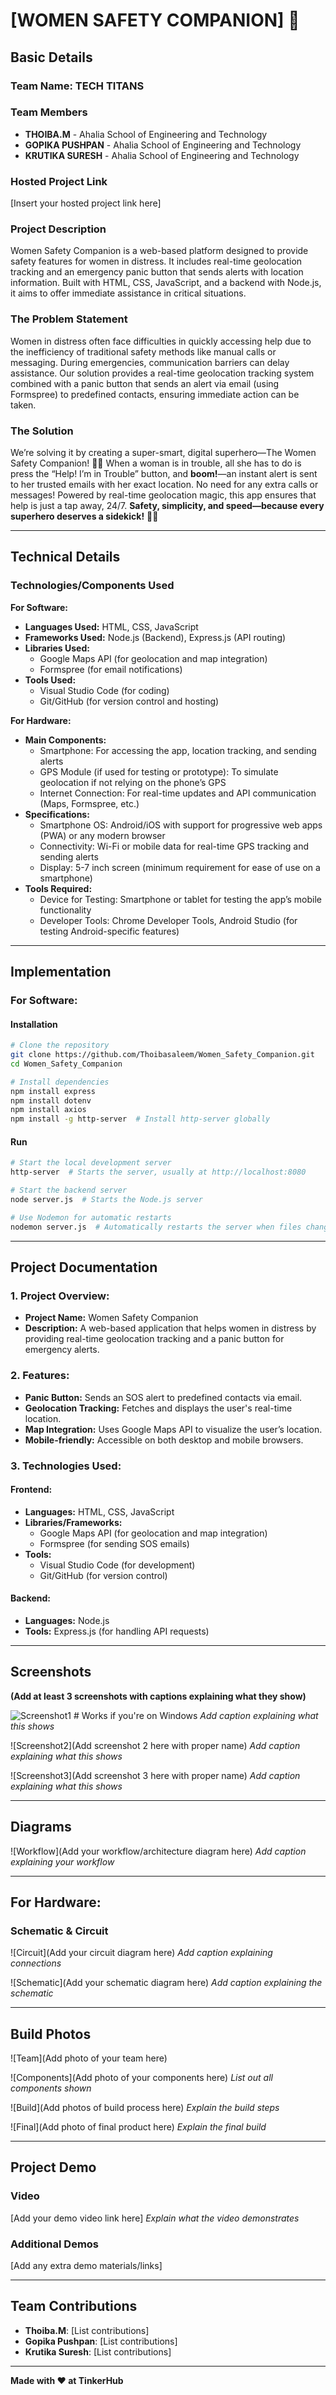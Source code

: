 # [WOMEN SAFETY COMPANION] 🎯

## Basic Details
### Team Name: TECH TITANS

### Team Members
- **THOIBA.M** - Ahalia School of Engineering and Technology
- **GOPIKA PUSHPAN** - Ahalia School of Engineering and Technology
- **KRUTIKA SURESH** - Ahalia School of Engineering and Technology

### Hosted Project Link
[Insert your hosted project link here]

### Project Description
Women Safety Companion is a web-based platform designed to provide safety features for women in distress. It includes real-time geolocation tracking and an emergency panic button that sends alerts with location information. Built with HTML, CSS, JavaScript, and a backend with Node.js, it aims to offer immediate assistance in critical situations.

### The Problem Statement
Women in distress often face difficulties in quickly accessing help due to the inefficiency of traditional safety methods like manual calls or messaging. During emergencies, communication barriers can delay assistance. Our solution provides a real-time geolocation tracking system combined with a panic button that sends an alert via email (using Formspree) to predefined contacts, ensuring immediate action can be taken.

### The Solution
We’re solving it by creating a super-smart, digital superhero—The Women Safety Companion! 🧙‍♀️ When a woman is in trouble, all she has to do is press the “Help! I’m in Trouble” button, and **boom!**—an instant alert is sent to her trusted emails with her exact location. No need for any extra calls or messages! Powered by real-time geolocation magic, this app ensures that help is just a tap away, 24/7. **Safety, simplicity, and speed—because every superhero deserves a sidekick!** 💪💥

---
## Technical Details

### Technologies/Components Used

**For Software:**
- **Languages Used:** HTML, CSS, JavaScript
- **Frameworks Used:** Node.js (Backend), Express.js (API routing)
- **Libraries Used:**
  - Google Maps API (for geolocation and map integration)
  - Formspree (for email notifications)
- **Tools Used:**
  - Visual Studio Code (for coding)
  - Git/GitHub (for version control and hosting)

**For Hardware:**
- **Main Components:**
  - Smartphone: For accessing the app, location tracking, and sending alerts
  - GPS Module (if used for testing or prototype): To simulate geolocation if not relying on the phone’s GPS
  - Internet Connection: For real-time updates and API communication (Maps, Formspree, etc.)
- **Specifications:**
  - Smartphone OS: Android/iOS with support for progressive web apps (PWA) or any modern browser
  - Connectivity: Wi-Fi or mobile data for real-time GPS tracking and sending alerts
  - Display: 5-7 inch screen (minimum requirement for ease of use on a smartphone)
- **Tools Required:**
  - Device for Testing: Smartphone or tablet for testing the app’s mobile functionality
  - Developer Tools: Chrome Developer Tools, Android Studio (for testing Android-specific features)

---
## Implementation

### For Software:

#### Installation
```bash
# Clone the repository
git clone https://github.com/Thoibasaleem/Women_Safety_Companion.git
cd Women_Safety_Companion

# Install dependencies
npm install express
npm install dotenv
npm install axios
npm install -g http-server  # Install http-server globally
```

#### Run
```bash
# Start the local development server
http-server  # Starts the server, usually at http://localhost:8080

# Start the backend server
node server.js  # Starts the Node.js server

# Use Nodemon for automatic restarts
nodemon server.js  # Automatically restarts the server when files change
```

---
## Project Documentation

### **1. Project Overview:**
- **Project Name:** Women Safety Companion
- **Description:** A web-based application that helps women in distress by providing real-time geolocation tracking and a panic button for emergency alerts.

### **2. Features:**
- **Panic Button:** Sends an SOS alert to predefined contacts via email.
- **Geolocation Tracking:** Fetches and displays the user's real-time location.
- **Map Integration:** Uses Google Maps API to visualize the user’s location.
- **Mobile-friendly:** Accessible on both desktop and mobile browsers.

### **3. Technologies Used:**

#### **Frontend:**
- **Languages:** HTML, CSS, JavaScript
- **Libraries/Frameworks:**
  - Google Maps API (for geolocation and map integration)
  - Formspree (for sending SOS emails)
- **Tools:**
  - Visual Studio Code (for development)
  - Git/GitHub (for version control)

#### **Backend:**
- **Languages:** Node.js
- **Tools:** Express.js (for handling API requests)

---
## Screenshots

**(Add at least 3 screenshots with captions explaining what they show)**

![Screenshot1](screenshot\screenshot1.png)  # Works if you're on Windows
*Add caption explaining what this shows*

![Screenshot2](Add screenshot 2 here with proper name)
*Add caption explaining what this shows*

![Screenshot3](Add screenshot 3 here with proper name)
*Add caption explaining what this shows*

---
## Diagrams

![Workflow](Add your workflow/architecture diagram here)
*Add caption explaining your workflow*

---
## For Hardware:

### **Schematic & Circuit**

![Circuit](Add your circuit diagram here)
*Add caption explaining connections*

![Schematic](Add your schematic diagram here)
*Add caption explaining the schematic*

---
## Build Photos

![Team](Add photo of your team here)

![Components](Add photo of your components here)
*List out all components shown*

![Build](Add photos of build process here)
*Explain the build steps*

![Final](Add photo of final product here)
*Explain the final build*

---
## Project Demo

### **Video**
[Add your demo video link here]
*Explain what the video demonstrates*

### **Additional Demos**
[Add any extra demo materials/links]

---
## Team Contributions
- **Thoiba.M**: [List contributions]
- **Gopika Pushpan**: [List contributions]
- **Krutika Suresh**: [List contributions]

---

**Made with ❤️ at TinkerHub**

